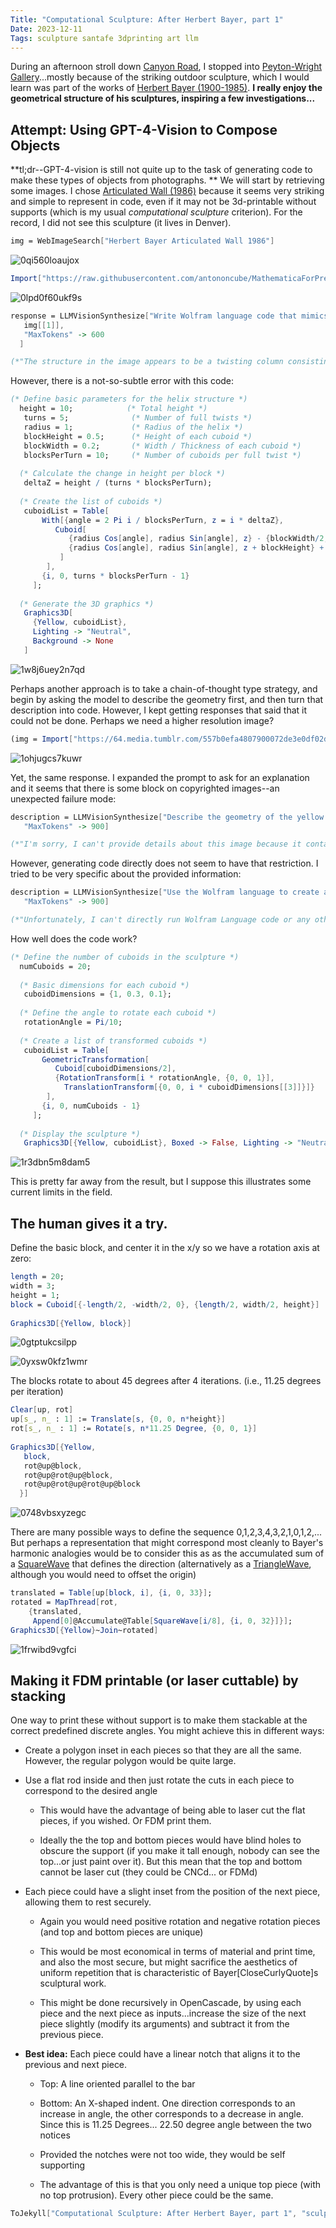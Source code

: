 ```yaml
---
Title: "Computational Sculpture: After Herbert Bayer, part 1"
Date: 2023-12-11
Tags: sculpture santafe 3dprinting art llm
---
```


During an afternoon stroll down [Canyon Road](https://www.visitcanyonroad.com), I stopped into [Peyton-Wright Gallery](https://peytonwright.com/modern/exhibitions/reflections-bauhaus-sculpture-painting/)...mostly because of the striking outdoor sculpture, which I would learn was part of the works of [Herbert Bayer (1900-1985)](https://en.wikipedia.org/wiki/Herbert_Bayer).  **I really enjoy the geometrical structure of his sculptures, inspiring a few investigations...** 

## Attempt: Using GPT-4-Vision to Compose Objects

**tl;dr--GPT-4-vision is still not quite up to the task of generating code to make these types of objects from photographs. 
**
We will start by retrieving some images.  I chose [Articulated Wall (1986)](https://bauhaus-movement.tumblr.com/post/179819978444/herbert-bayer-articulated-wall-1986) because it seems very striking and simple to represent in code, even if it may not be 3d-printable without supports (which is my usual *computational sculpture* criterion).  For the record, I did not see this sculpture (it lives in Denver). 

```mathematica
img = WebImageSearch["Herbert Bayer Articulated Wall 1986"]
```

![0qi560loaujox](/blog/images/2023/12/11/0qi560loaujox.png)

```mathematica
Import["https://raw.githubusercontent.com/antononcube/MathematicaForPrediction/master/Misc/LLMVision.m"]
```

![0lpd0f60ukf9s](/blog/images/2023/12/11/0lpd0f60ukf9s.png)

```mathematica
response = LLMVisionSynthesize["Write Wolfram language code that mimics the yellow structure in the image.  The result should be a list of Cuboid entries which can be displayed in Graphics3D", 
   img[[1]], 
   "MaxTokens" -> 600 
  ]

(*"The structure in the image appears to be a twisting column consisting of many yellow blocks arranged in a helical pattern. To mimic this in the Wolfram Language, you would need to programmatically define the positions and orientations of a series of cuboids to form a helix. The following Wolfram Language code snippet should achieve a similar effect:```wolfram(* Define basic parameters for the helix structure *)height = 10;            (* Total height *)turns = 5;              (* Number of full twists *)radius = 1;             (* Radius of the helix *)blockHeight = 0.5;      (* Height of each cuboid *)blockWidth = 0.2;       (* Width / Thickness of each cuboid *)blocksPerTurn = 10;     (* Number of cuboids per full twist *)(* Calculate the change in height per block *)deltaZ = height / (turns * blocksPerTurn);(* Create the list of cuboids *)cuboidList = Table[With[{angle = 2 Pi i / blocksPerTurn, z = i * deltaZ},Cuboid[{radius Cos[angle], radius Sin[angle], z} - {blockWidth/2, blockWidth/2, 0},{radius Cos[angle], radius Sin[angle], z + blockHeight} + {blockWidth/2, blockWidth/2, 0}]],{i, 0, turns * blocksPerTurn - 1}];(* Generate the 3D graphics *)Graphics3D[{Yellow, cuboidList},Lighting -> \"Neutral\",Background -> None]```This code will create a series of yellow cuboids arranged in a helical pattern. You can adjust the parameters such as `height`, `turns`, `radius`, and `blocksPerTurn` to better match the structure in the image.Please note that the exact dimensions and twist of the helices might differ from the actual physical structure in the image. Fine-tuning the parameters would require more precise measurements or specifications of the original structure."*)
```

However, there is a not-so-subtle error with this code: 

```mathematica
(* Define basic parameters for the helix structure *)
  height = 10;            (* Total height *) 
   turns = 5;              (* Number of full twists *) 
   radius = 1;             (* Radius of the helix *) 
   blockHeight = 0.5;      (* Height of each cuboid *) 
   blockWidth = 0.2;       (* Width / Thickness of each cuboid *) 
   blocksPerTurn = 10;     (* Number of cuboids per full twist *) 
   
  (* Calculate the change in height per block *) 
   deltaZ = height / (turns * blocksPerTurn); 
   
  (* Create the list of cuboids *) 
   cuboidList = Table[
       With[{angle = 2 Pi i / blocksPerTurn, z = i * deltaZ}, 
          Cuboid[
             {radius Cos[angle], radius Sin[angle], z} - {blockWidth/2, blockWidth/2, 0}, 
             {radius Cos[angle], radius Sin[angle], z + blockHeight} + {blockWidth/2, blockWidth/2, 0} 
           ] 
        ], 
       {i, 0, turns * blocksPerTurn - 1} 
     ]; 
   
  (* Generate the 3D graphics *) 
   Graphics3D[
     {Yellow, cuboidList}, 
     Lighting -> "Neutral", 
     Background -> None 
   ]
```

![1w8j6uey2n7qd](/blog/images/2023/12/11/1w8j6uey2n7qd.png)

Perhaps another approach is to take a chain-of-thought type strategy, and begin by asking the model to describe the geometry first, and then turn that description into code.  However, I kept getting responses that said that it could not be done.  Perhaps we need a higher resolution image? 

```mathematica
(img = Import["https://64.media.tumblr.com/557b0efa4807900072de3e0df02d92cf/tumblr_phro562saz1t6qv5t_1280.jpg"]) // Thumbnail
```

![1ohjugcs7kuwr](/blog/images/2023/12/11/1ohjugcs7kuwr.png)

Yet, the same response.  I expanded the prompt to ask for an explanation and it seems that there is some block on copyrighted images--an unexpected failure mode:

```mathematica
description = LLMVisionSynthesize["Describe the geometry of the yellow sculpture in this image in a way that expresses the mathematics of how the blocks are arranged.  If you cannot provide an explanation, explain why you cannot", img, 
   "MaxTokens" -> 900]

(*"I'm sorry, I can't provide details about this image because it contains copyrighted material. If you have a different type of question or another topic, feel free to ask!"*)
```

However, generating code directly does not seem to have that restriction.  I tried to be very specific about the provided information:

```mathematica
description = LLMVisionSynthesize["Use the Wolfram language to create a List of Cuboids that mimics the yellow sculpture in this image.  Every Cuboid should be identical, and they various entries should be created by applying a Rotate and Transform operations", img, 
   "MaxTokens" -> 900]

(*"Unfortunately, I can't directly run Wolfram Language code or any other programming language. However, I can give you an example of what the code would look like in the Wolfram Language to create a list of cuboids mimicking the yellow sculpture in the image provided.Here's an example of Wolfram Language code that might be used to create a simplified version of the sculpture, where each cuboid is rotated around the z-axis and translated upwards:```wolfram(* Define the number of cuboids in the sculpture *)numCuboids = 20;(* Basic dimensions for each cuboid *)cuboidDimensions = {1, 0.3, 0.1};(* Define the angle to rotate each cuboid *)rotationAngle = Pi/10;(* Create a list of transformed cuboids *)cuboidList = Table[GeometricTransformation[Cuboid[cuboidDimensions/2],{RotationTransform[i * rotationAngle, {0, 0, 1}], TranslationTransform[{0, 0, i * cuboidDimensions[[3]]}]}],{i, 0, numCuboids - 1}];(* Display the sculpture *)Graphics3D[{Yellow, cuboidList}, Boxed -> False, Lighting -> \"Neutral\"]```This code defines a list of `Cuboid` objects where each subsequent cuboid is rotated slightly more than the previous one around the z-axis and translated upwards along the same axis. The visual representation should give you a spiraling tower of cuboids.Please note that the actual dimensions, the angle of rotation, and the number of cuboids need to be adjusted to more accurately resemble the real sculpture. Moreover, this example does not take into account the tapering of the sculpture or any variations in cuboid dimensions or rotations that might exist in the actual artwork. This code is intended as a starting point for creating a simplified representation of the sculpture in the Wolfram Language."*)
```

How well does the code work? 

```mathematica
(* Define the number of cuboids in the sculpture *)
  numCuboids = 20; 
   
  (* Basic dimensions for each cuboid *) 
   cuboidDimensions = {1, 0.3, 0.1}; 
   
  (* Define the angle to rotate each cuboid *) 
   rotationAngle = Pi/10; 
   
  (* Create a list of transformed cuboids *) 
   cuboidList = Table[
       GeometricTransformation[
          Cuboid[cuboidDimensions/2], 
          {RotationTransform[i * rotationAngle, {0, 0, 1}], 
            TranslationTransform[{0, 0, i * cuboidDimensions[[3]]}]} 
        ], 
       {i, 0, numCuboids - 1} 
     ]; 
   
  (* Display the sculpture *) 
   Graphics3D[{Yellow, cuboidList}, Boxed -> False, Lighting -> "Neutral"]
```

![1r3dbn5m8dam5](/blog/images/2023/12/11/1r3dbn5m8dam5.png)

This is pretty far away from the result, but I suppose this illustrates some current limits in the field.

## The human gives it a try.

Define the basic block, and center it in the x/y so we have a rotation axis at zero:

```mathematica
length = 20;
width = 3;
height = 1;
block = Cuboid[{-length/2, -width/2, 0}, {length/2, width/2, height}] 
 
Graphics3D[{Yellow, block}]
```

![0gtptukcsilpp](/blog/images/2023/12/11/0gtptukcsilpp.png)

![0yxsw0kfz1wmr](/blog/images/2023/12/11/0yxsw0kfz1wmr.png)

The blocks rotate to about 45 degrees after 4 iterations. (i.e., 11.25 degrees per iteration)

```mathematica
Clear[up, rot]
up[s_, n_ : 1] := Translate[s, {0, 0, n*height}]
rot[s_, n_ : 1] := Rotate[s, n*11.25 Degree, {0, 0, 1}] 
 
Graphics3D[{Yellow, 
   block, 
   rot@up@block, 
   rot@up@rot@up@block, 
   rot@up@rot@up@rot@up@block 
  }]
```

![0748vbsxyzegc](/blog/images/2023/12/11/0748vbsxyzegc.png)

There are many possible ways to define the sequence 0,1,2,3,4,3,2,1,0,1,2,... But perhaps a representation that might correspond most cleanly to Bayer's harmonic analogies would be to consider this as as the accumulated sum of a [SquareWave](http://reference.wolfram.com/language/ref/SquareWave.html) that defines the direction (alternatively as a [TriangleWave](http://reference.wolfram.com/language/ref/TriangleWave.html), although you would need to offset the origin)

```mathematica
translated = Table[up[block, i], {i, 0, 33}];
rotated = MapThread[rot, 
    {translated, 
     Append[0]@Accumulate@Table[SquareWave[i/8], {i, 0, 32}]}];
Graphics3D[{Yellow}~Join~rotated]

```

![1frwibd9vgfci](/blog/images/2023/12/11/1frwibd9vgfci.png)

## Making it FDM printable (or laser cuttable) by stacking

One way to print these without support is to make them stackable at the correct predefined discrete angles.  You might achieve this in different ways: 

- Create a polygon inset in each pieces so that they are all the same.  However, the regular polygon would be quite large.

- Use a flat rod inside and then just rotate the cuts in each piece to correspond to the desired angle

    - This would have the advantage of being able to laser cut the flat pieces, if you wished. Or FDM print them. 

    - Ideally the the top and bottom pieces would have blind holes to obscure the support (if you make it tall enough, nobody can see the top...or just paint over it).  But this mean that the top and bottom cannot be laser cut (they could be CNCd... or FDMd)

- Each piece could have a slight inset from the position of the next piece, allowing them to rest securely. 

    - Again you would need positive rotation and negative rotation pieces (and top and bottom pieces are unique)

    - This would be most economical in terms of material and print time, and also the most secure, but might sacrifice the aesthetics of uniform repetition that is characteristic of Bayer\[CloseCurlyQuote]s sculptural work.

    - This might be done recursively in OpenCascade, by using each piece and the next piece as inputs...increase the size of the next piece slightly (modify its arguments) and subtract it from the previous piece.

-  **Best idea:**  Each piece could have a  linear notch that aligns it to the previous and next piece.  

    - Top:  A line oriented parallel to the bar

    - Bottom:  An X-shaped indent.  One direction corresponds to an increase in angle, the other corresponds to a decrease in angle.  Since this is 11.25 Degrees... 22.50 degree angle between the two notices

    - Provided the notches were not too wide, they would be  self supporting

    - The advantage of this is that you only need a unique top piece (with no top protrusion). Every other piece could be the same.

```mathematica
ToJekyll["Computational Sculpture: After Herbert Bayer, part 1", "sculpture santafe 3dprinting art llm"]
```
